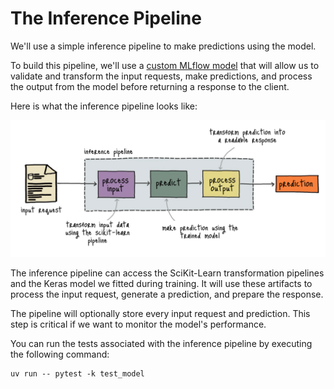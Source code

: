 # The Inference Pipeline

We'll use a simple inference pipeline to make predictions using the model. 

To build this pipeline, we'll use a [custom MLflow model](https://mlflow.org/blog/custom-pyfunc) that will allow us to validate and transform the input requests, make predictions, and process the output from the model before returning a response to the client.

Here is what the inference pipeline looks like:

![Inference pipeline](.guide/inference-pipeline/images/inference.png)

The inference pipeline can access the SciKit-Learn transformation pipelines and the Keras model we fitted during training. It will use these artifacts to process the input request, generate a prediction, and prepare the response.

The pipeline will optionally store every input request and prediction. This step is critical if we want to monitor the model's performance.

You can run the tests associated with the inference pipeline by executing the following command:

```shell
uv run -- pytest -k test_model
```
